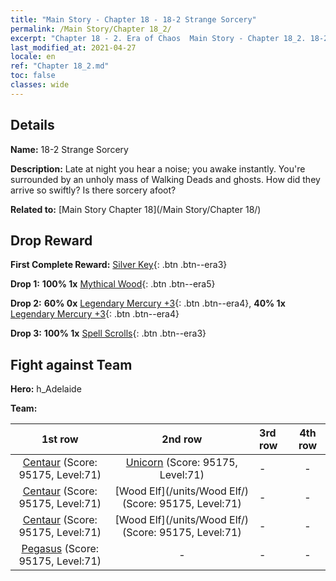 ```yaml
---
title: "Main Story - Chapter 18 - 18-2 Strange Sorcery"
permalink: /Main Story/Chapter 18_2/
excerpt: "Chapter 18 - 2. Era of Chaos  Main Story - Chapter 18_2. 18-2 Strange Sorcery"
last_modified_at: 2021-04-27
locale: en
ref: "Chapter 18_2.md"
toc: false
classes: wide
---
```


## Details

 **Name:** 18-2 Strange Sorcery

 **Description:** Late at night you hear a noise; you awake instantly. You're surrounded by an unholy mass of Walking Deads and ghosts. How did they arrive so swiftly? Is there sorcery afoot?

 **Related to:** [Main Story Chapter 18](/Main Story/Chapter 18/)

## Drop Reward

 **First Complete Reward:** [Silver Key](/Items/con_693/){: .btn .btn--era3}

 **Drop 1:** **100% 1x** [Mythical Wood](/Items/mat_62/){: .btn .btn--era5}

 **Drop 2:** **60% 0x** [Legendary Mercury +3](/Items/mat_56/){: .btn .btn--era4}, **40% 1x** [Legendary Mercury +3](/Items/mat_56/){: .btn .btn--era4}

 **Drop 3:** **100% 1x** [Spell Scrolls](/Items/con_694/){: .btn .btn--era3}


## Fight against Team
 **Hero:** h_Adelaide

 **Team:**


  | 1st row | 2nd row | 3rd row | 4th row |
  |:----:|:----:|:----|:----:|
  | [Centaur](/units/Centaur/) (Score: 95175, Level:71)  | [Unicorn](/units/Unicorn/) (Score: 95175, Level:71)  | - | - |
  | [Centaur](/units/Centaur/) (Score: 95175, Level:71)  | [Wood Elf](/units/Wood Elf/) (Score: 95175, Level:71)  | - | - |
  | [Centaur](/units/Centaur/) (Score: 95175, Level:71)  | [Wood Elf](/units/Wood Elf/) (Score: 95175, Level:71)  | - | - |
  | [Pegasus](/units/Pegasus/) (Score: 95175, Level:71)  | - | - | - |


